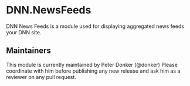 # DNN.NewsFeeds
DNN News Feeds is a module used for displaying aggregated news feeds your DNN site.

## Maintainers
This module is currently maintained by Peter Donker (@donker)
Please coordinate with him before publishing any new release and ask him as a reviewer on any pull request.
